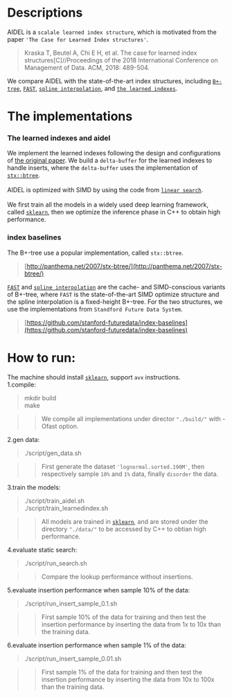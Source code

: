 # Descriptions

AIDEL is a `scalale learned index structure`, which is motivated from the paper `'The Case for Learned Index structures'`.<br>

> Kraska T, Beutel A, Chi E H, et al. The case for learned index structures[C]//Proceedings of the 2018 International Conference on Management of Data. ACM, 2018: 489-504. <br>

We compare AIDEL with the state-of-the-art index structures, including [`B+-tree`](http://panthema.net/2007/stx-btree/), [`FAST`](http://kaldewey.com/pubs/FAST__SIGMOD10.pdf), [`spline interpolation`](http://databasearchitects.blogspot.com/2017/12/the-case-for-b-tree-index-structures.html), and [`the learned indexes`](https://arxiv.org/abs/1712.01208).

# The implementations
### The learned indexes and aidel
We implement the learned indexes following the design and configurations of [the original paper](https://arxiv.org/abs/1712.01208). We build a `delta-buffer` for the learned indexes to handle inserts, where the `delta-buffer` uses the implementation of [`stx::btree`](http://panthema.net/2007/stx-btree/).<br>
<br>AIDEL is optimized with SIMD by using the code from [`linear search`](https://dirtyhandscoding.wordpress.com/2017/08/25/performance-comparison-linear-search-vs-binary-search/).<br>
<br>We first train all the models in a widely used deep learning framework, called [`sklearn`](https://scikit-learn.org/stable/), then we optimize the inference phase in C++ to obtain high performance.<br>

### index baselines
The B+-tree use a popular implementation, called `stx::btree`.<br>
> [http://panthema.net/2007/stx-btree/](http://panthema.net/2007/stx-btree/)<br>

[`FAST`](http://kaldewey.com/pubs/FAST__SIGMOD10.pdf) and [`spline interpolation`](http://databasearchitects.blogspot.com/2017/12/the-case-for-b-tree-index-structures.html) are the cache- and SIMD-conscious variants of B+-tree, where `FAST` is the state-of-the-art SIMD optimize structure and the spline interpolation is a fixed-height B+-tree. For the two structures, we use the implementations from `Standford Future Data System`.
> [https://github.com/stanford-futuredata/index-baselines](https://github.com/stanford-futuredata/index-baselines)



# How to run:
The machine should install [`sklearn`](https://scikit-learn.org/stable/), support `avx` instructions.<br>
1.compile: <br>
> mkdir build<br>
> make

>> We compile all implementations under director `"./build/"` with -Ofast option.

2.gen data:<br>
> ./script/gen_data.sh

>> First generate the dataset `'lognormal.sorted.190M'`, then respectively sample `10%` and `1%` data, finally `disorder` the data.

3.train the models:<br>
> ./script/train_aidel.sh<br>
> ./script/train_learnedindex.sh

>> All models are trained in [`sklearn`](https://scikit-learn.org/stable/), and are stored under the directory `"./data/"` to be accessed by C++ to obtian high performance.

4.evaluate static search:<br>
> ./script/run_search.sh

>> Compare the lookup performance without insertions.

5.evaluate insertion performance when sample 10% of the data:<br>
> ./script/run_insert_sample_0.1.sh

>> First sample 10% of the data for training and then test the insertion performance by inserting the data from 1x to 10x than the training data.

6.evaluate insertion performance when sample 1% of the data:<br>
> ./script/run_insert_sample_0.01.sh

>> First sample 1% of the data for training and then test the insertion performance by inserting the data from 10x to 100x than the training data.
